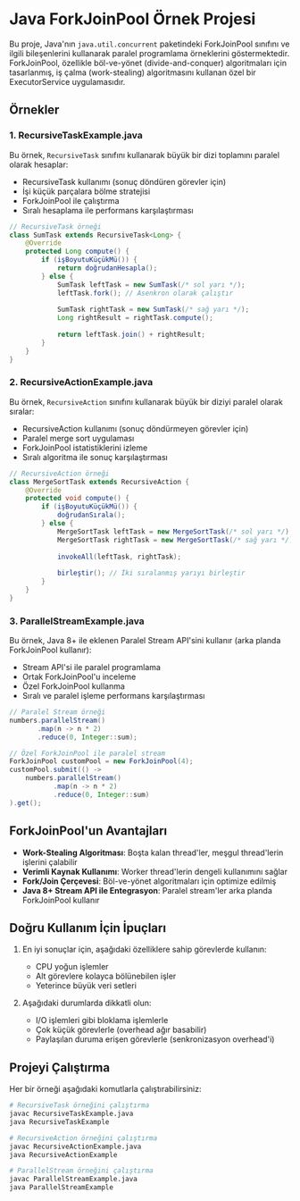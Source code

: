 # Java ForkJoinPool Örnek Projesi

Bu proje, Java'nın `java.util.concurrent` paketindeki ForkJoinPool sınıfını ve ilgili bileşenlerini kullanarak paralel programlama örneklerini göstermektedir. ForkJoinPool, özellikle böl-ve-yönet (divide-and-conquer) algoritmaları için tasarlanmış, iş çalma (work-stealing) algoritmasını kullanan özel bir ExecutorService uygulamasıdır.

## Örnekler

### 1. RecursiveTaskExample.java

Bu örnek, `RecursiveTask` sınıfını kullanarak büyük bir dizi toplamını paralel olarak hesaplar:
- RecursiveTask kullanımı (sonuç döndüren görevler için)
- İşi küçük parçalara bölme stratejisi
- ForkJoinPool ile çalıştırma
- Sıralı hesaplama ile performans karşılaştırması

```java
// RecursiveTask örneği
class SumTask extends RecursiveTask<Long> {
    @Override
    protected Long compute() {
        if (işBoyutuKüçükMü()) {
            return doğrudanHesapla();
        } else {
            SumTask leftTask = new SumTask(/* sol yarı */);
            leftTask.fork(); // Asenkron olarak çalıştır
            
            SumTask rightTask = new SumTask(/* sağ yarı */);
            Long rightResult = rightTask.compute();
            
            return leftTask.join() + rightResult;
        }
    }
}
```

### 2. RecursiveActionExample.java

Bu örnek, `RecursiveAction` sınıfını kullanarak büyük bir diziyi paralel olarak sıralar:
- RecursiveAction kullanımı (sonuç döndürmeyen görevler için)
- Paralel merge sort uygulaması
- ForkJoinPool istatistiklerini izleme
- Sıralı algoritma ile sonuç karşılaştırması

```java
// RecursiveAction örneği
class MergeSortTask extends RecursiveAction {
    @Override
    protected void compute() {
        if (işBoyutuKüçükMü()) {
            doğrudanSırala();
        } else {
            MergeSortTask leftTask = new MergeSortTask(/* sol yarı */);
            MergeSortTask rightTask = new MergeSortTask(/* sağ yarı */);
            
            invokeAll(leftTask, rightTask);
            
            birleştir(); // İki sıralanmış yarıyı birleştir
        }
    }
}
```

### 3. ParallelStreamExample.java

Bu örnek, Java 8+ ile eklenen Paralel Stream API'sini kullanır (arka planda ForkJoinPool kullanır):
- Stream API'si ile paralel programlama
- Ortak ForkJoinPool'u inceleme
- Özel ForkJoinPool kullanma
- Sıralı ve paralel işleme performans karşılaştırması

```java
// Paralel Stream örneği
numbers.parallelStream()
       .map(n -> n * 2)
       .reduce(0, Integer::sum);

// Özel ForkJoinPool ile paralel stream
ForkJoinPool customPool = new ForkJoinPool(4);
customPool.submit(() -> 
    numbers.parallelStream()
           .map(n -> n * 2)
           .reduce(0, Integer::sum)
).get();
```

## ForkJoinPool'un Avantajları

- **Work-Stealing Algoritması**: Boşta kalan thread'ler, meşgul thread'lerin işlerini çalabilir
- **Verimli Kaynak Kullanımı**: Worker thread'lerin dengeli kullanımını sağlar
- **Fork/Join Çerçevesi**: Böl-ve-yönet algoritmaları için optimize edilmiş
- **Java 8+ Stream API ile Entegrasyon**: Paralel stream'ler arka planda ForkJoinPool kullanır

## Doğru Kullanım İçin İpuçları

1. En iyi sonuçlar için, aşağıdaki özelliklere sahip görevlerde kullanın:
   - CPU yoğun işlemler
   - Alt görevlere kolayca bölünebilen işler
   - Yeterince büyük veri setleri

2. Aşağıdaki durumlarda dikkatli olun:
   - I/O işlemleri gibi bloklama işlemlerle
   - Çok küçük görevlerle (overhead ağır basabilir)
   - Paylaşılan duruma erişen görevlerle (senkronizasyon overhead'i)

## Projeyi Çalıştırma

Her bir örneği aşağıdaki komutlarla çalıştırabilirsiniz:

```bash
# RecursiveTask örneğini çalıştırma
javac RecursiveTaskExample.java
java RecursiveTaskExample

# RecursiveAction örneğini çalıştırma
javac RecursiveActionExample.java
java RecursiveActionExample

# ParallelStream örneğini çalıştırma
javac ParallelStreamExample.java
java ParallelStreamExample
``` 
